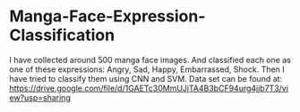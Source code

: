 # Manga-Face-Expression-Classification
I have collected around 500 manga face images. And classified each one as one of these expressions: Angry, Sad, Happy, Embarrassed, Shock. Then  I have tried to classify them using CNN and SVM.
Data set can be found at: https://drive.google.com/file/d/1GAETc30MmUJjTA4B3bCF94urg4jjb7T3/view?usp=sharing
